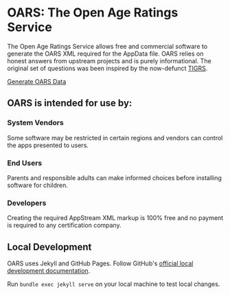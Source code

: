 # OARS: The Open Age Ratings Service
The Open Age Ratings Service allows free and commercial software to generate the OARS XML required for the AppData file. OARS relies on honest answers from upstream projects and is purely informational. The original set of questions was been inspired by the now-defunct [TIGRS](http://web.archive.org/web/20120110101954/http://www.tigrs.org/?page=ratings).

[Generate OARS Data](https://hughsie.github.io/oars/generate.html)

## OARS is intended for use by:

### System Vendors
Some software may be restricted in certain regions and vendors can control the apps presented to users.

### End Users
Parents and responsible adults can make informed choices before installing software for children.

### Developers
Creating the required AppStream XML markup is 100% free and no payment is required to any certification company.

## Local Development

OARS uses Jekyll and GitHub Pages. Follow GitHub's [official local development documentation](https://help.github.com/articles/setting-up-your-github-pages-site-locally-with-jekyll/).

Run `bundle exec jekyll serve` on your local machine to test local changes.
